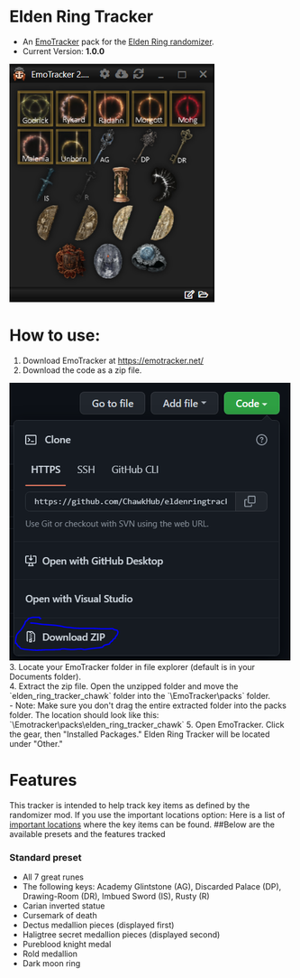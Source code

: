 # Elden Ring Tracker
- An [EmoTracker](https://emotracker.net/) pack for the [Elden Ring randomizer](https://www.nexusmods.com/eldenring/mods/428).
- Current Version: **1.0.0**
<img src="https://raw.githubusercontent.com/ChawkHub/eldenringtracker/master/emotracker.PNG">

# How to use:
1. Download EmoTracker at https://emotracker.net/
2. Download the code as a zip file.  
<img src="https://raw.githubusercontent.com/ChawkHub/eldenringtracker/master/download.PNG">  
3. Locate your EmoTracker folder in file explorer (default is in your Documents folder). <br>
4. Extract the zip file. Open the unzipped folder and move the `elden_ring_tracker_chawk` folder into the `\EmoTracker\packs` folder. <br>
   - Note: Make sure you don't drag the entire extracted folder into the packs folder. The location should look like this: `\Emotracker\packs\elden_ring_tracker_chawk`  
5. Open EmoTracker. Click the gear, then "Installed Packages." Elden Ring Tracker will be located under "Other." <br>

# Features
This tracker is intended to help track key items as defined by the randomizer mod. 
If you use the important locations option: Here is a list of [important locations](https://www.nexusmods.com/eldenring/articles/43) where the key items can be found.
##Below are the available presets and the features tracked
### Standard preset
- All 7 great runes
- The following keys: Academy Glintstone (AG), Discarded Palace (DP), Drawing-Room (DR), Imbued Sword (IS), Rusty (R)
- Carian inverted statue
- Cursemark of death
- Dectus medallion pieces (displayed first)
- Haligtree secret medallion pieces (displayed second)
- Pureblood knight medal
- Rold medallion
- Dark moon ring

